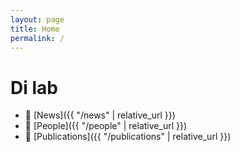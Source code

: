 ```yaml
---
layout: page
title: Home
permalink: /
---
```


# Di lab
- 📢 [News]({{ "/news" | relative_url }})
- 👥 [People]({{ "/people" | relative_url }})
- 📄 [Publications]({{ "/publications" | relative_url }})
